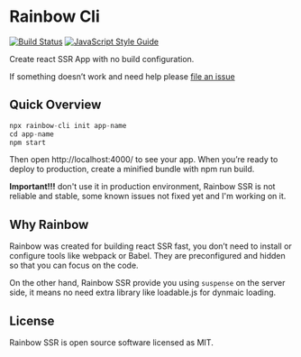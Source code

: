 Rainbow Cli
===========

[![Build Status](https://travis-ci.org/evle/rainbow-ssr.svg?branch=master)](https://travis-ci.org/evle/rainbow-ssr) [![JavaScript Style Guide](https://img.shields.io/badge/code_style-standard-brightgreen.svg)](https://standardjs.com)

Create react SSR App with no build configuration.

If something doesn’t work and need help please [file an issue](https://github.com/evle/rainbow-ssr/issues/new)

## Quick Overview

```javascript
npx rainbow-cli init app-name
cd app-name
npm start
```

Then open http://localhost:4000/ to see your app. When you’re ready to deploy to production, create a minified bundle with npm run build. 

**Important!!!** don't use it in production environment, Rainbow SSR is not reliable and stable, some known issues not fixed yet and I'm working on it.

## Why Rainbow 

Rainbow was created for building react SSR fast, you don’t need to install or configure tools like webpack or Babel. They are preconfigured and hidden so that you can focus on the code.

On the other hand, Rainbow SSR provide you using `suspense` on the server side, it means no need extra library like loadable.js for dynmaic loading.

## License

Rainbow SSR is open source software licensed as MIT.